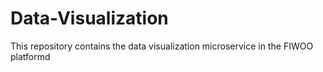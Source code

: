 # Data-Visualization
This repository contains the data visualization microservice in the FIWOO platformd
